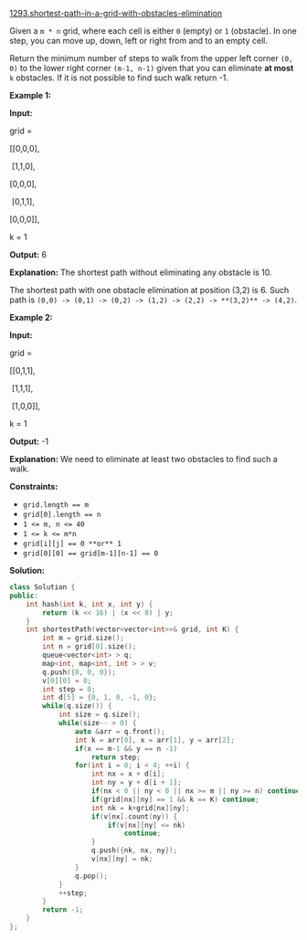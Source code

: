 [1293.shortest-path-in-a-grid-with-obstacles-elimination](https://leetcode.com/problems/shortest-path-in-a-grid-with-obstacles-elimination/)  

Given a `m * n` grid, where each cell is either `0` (empty) or `1` (obstacle). In one step, you can move up, down, left or right from and to an empty cell.

Return the minimum number of steps to walk from the upper left corner `(0, 0)` to the lower right corner `(m-1, n-1)` given that you can eliminate **at most** `k` obstacles. If it is not possible to find such walk return -1.

**Example 1:**

  
**Input:** 
  
grid = 
  
\[\[0,0,0\],
  
 \[1,1,0\],
  
 \[0,0,0\],
  
 \[0,1,1\],
  
 \[0,0,0\]\], 
  
k = 1
  
**Output:** 6
  
**Explanation:** The shortest path without eliminating any obstacle is 10. 
  
The shortest path with one obstacle elimination at position (3,2) is 6. Such path is `(0,0) -> (0,1) -> (0,2) -> (1,2) -> (2,2) -> **(3,2)** -> (4,2)`.
  

**Example 2:**

  
**Input:** 
  
grid = 
  
\[\[0,1,1\],
  
 \[1,1,1\],
  
 \[1,0,0\]\], 
  
k = 1
  
**Output:** -1
  
**Explanation:** We need to eliminate at least two obstacles to find such a walk.
  

**Constraints:**

*   `grid.length == m`
*   `grid[0].length == n`
*   `1 <= m, n <= 40`
*   `1 <= k <= m*n`
*   `grid[i][j] == 0 **or** 1`
*   `grid[0][0] == grid[m-1][n-1] == 0`  



**Solution:**  

```cpp
class Solution {
public:
    int hash(int k, int x, int y) {
        return (k << 16) | (x << 8) | y;
    }
    int shortestPath(vector<vector<int>>& grid, int K) {
        int m = grid.size();
        int n = grid[0].size();
        queue<vector<int> > q;
        map<int, map<int, int > > v;
        q.push({0, 0, 0});
        v[0][0] = 0;
        int step = 0;
        int d[5] = {0, 1, 0, -1, 0};
        while(q.size()) {
            int size = q.size();
            while(size-- > 0) {
                auto &arr = q.front();
                int k = arr[0], x = arr[1], y = arr[2];
                if(x == m-1 && y == n -1)
                    return step;
                for(int i = 0; i < 4; ++i) {
                    int nx = x + d[i];
                    int ny = y + d[i + 1];
                    if(nx < 0 || ny < 0 || nx >= m || ny >= n) continue;
                    if(grid[nx][ny] == 1 && k == K) continue;
                    int nk = k+grid[nx][ny];
                    if(v[nx].count(ny)) {
                        if(v[nx][ny] <= nk)
                            continue;
                    }
                    q.push({nk, nx, ny});
                    v[nx][ny] = nk;
                }
                q.pop();
            }
            ++step;
        }
        return -1;
    }
};
```
      